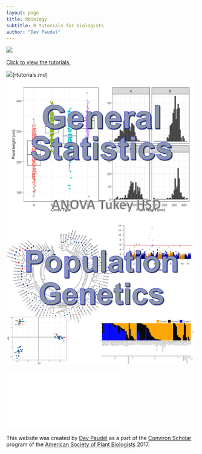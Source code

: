 ```yaml
---
layout: page
title: Rbiology
subtitle: R tutorials for biologists
author: "Dev Paudel"
---
```


<head>
  <!-- Global site tag (gtag.js) - Google Analytics -->
<script async src="https://www.googletagmanager.com/gtag/js?id=UA-38424446-2"></script>
<script>
  window.dataLayer = window.dataLayer || [];
  function gtag(){dataLayer.push(arguments);}
  gtag('js', new Date());

  gtag('config', 'UA-38424446-2');
</script>
</head>

![](https://rbiology.github.io/rbiologyimages/rtutorial_cover2.png)

[Click to view the tutorials.](rtutorials.md)

![](https://rbiology.github.io/rbiologyimages/img1_statistics.PNG)(rtutorials.md)
<a href=rtutorials.md>
<img src="rbiologyimages/img1_statistics.PNG" class="inline"/></a>
<a href='popgentutorials.md'>
  <img src="rbiologyimages/img2_popgen.PNG" class="inline"/></a>
  
![(https://rbiology.github.io/rbiologyimages/img2_popgen.PNG)](popgentutorials.md)

This website was created by [Dev Paudel](https://dpaudel.github.io/) as a part of the [Conviron Scholar](https://aspb.org/awards-funding/aspb-awards/aspb-conviron-scholars-program/) program of the [American Society of Plant Biologists](https://aspb.org/) 2017.
